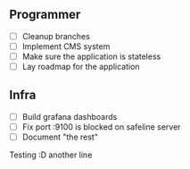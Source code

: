 ## Programmer
- [ ] Cleanup branches
- [ ] Implement CMS system
- [ ] Make sure the application is stateless
- [ ] Lay roadmap for the application

## Infra
- [ ] Build grafana dashboards
- [ ] Fix port :9100 is blocked on safeline server
- [ ] Document "the rest"

Testing :D
another line

